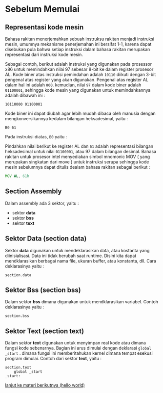 # Sebelum Memulai

## Representasi kode mesin

Bahasa rakitan menerjemahkan sebuah instruksu rakitan menjadi instruksi mesin, umumnya mekanisme penerjemahan ini bersifat 1-1, karena dapat disebukan pula bahwa setiap instruksi dalam bahasa rakitan merupakan representasi dari instruksi kode mesin.

Sebagai contoh, berikut adalah instruksi yang digunakan pada prosessor x86 untuk memindahkan nilai 97 sebesar 8-bit ke dalam register prosesor AL. Kode biner atas instruksi pemindahan adalah ``10110`` diikuti dengan 3-bit pengenal atas register yang akan digunakan. Pengenal atas register AL dalam hal ini adalah ``000``. kemudian, nilai ``97`` dalam kode biner adalah ``01100001``, sehingga kode mesin yang digunakan untuk memindahkannya adalah dibawah ini :
```
10110000 01100001
```

Kode biner ini dapat diubah agar lebih mudah dibaca oleh manusia dengan mengkonversikannya kedalam bilangan heksadesimal, yaitu :
```
B0 61
```

Pada instruksi diatas, ``B0`` yaitu :

Pindahkan nilai berikut ke register AL dan ``61`` adalah representasi bilangan heksadesimal untuk nilai ``01100001``, atau 97 dalam bilangan desimal. Bahasa rakitan untuk prosesor intel menyediakan simbol mnomonic MOV ( yang merupakan singkatan dari move ) untuk instruksi serupa sehingga kode mesin sebelumnya dapat ditulis dealam bahasa rakitan sebagai berikut :

```asm
MOV AL, 61h
```

## Section Assembly

Dalam assembly ada 3 sektor, yaitu :
- sektor **data**
- sektor **bss**
- sektor **text**

## Sektor Data (section data)

Sektor **data** digunakan untuk mendeklarasikan data, atau kostanta yang diinisialisasi. Data ini tidak berubah saat runtime. Disini kita dapat mendklarasikan berbagai nama file, ukuran buffer, atau konstanta, dll. Cara deklarasinya yaitu :

```assembly
section.data
```

## Sektor Bss (section bss)

Dalam sektor **bss** dimana digunakan untuk mendklarasikan variabel. Contoh deklarasinya yaitu :

```
section.bss
```

## Sektor Text (section text)
Dalam sektor **text** digunakan untuk menyimpan real kode atau dimana fungsi kode sebenarnya. Bagian ini arus dimulai dengan deklarasi ``global _start`` . dimana fungsi ini memberitahukan kernel dimana tempat esekusi program dimulai. Contoh dari sektor **text**, yaitu :

```assembly
section.text
    global _start
_start:
```

[lanjut ke materi berikutnya (hello world)](../01_hello_world)